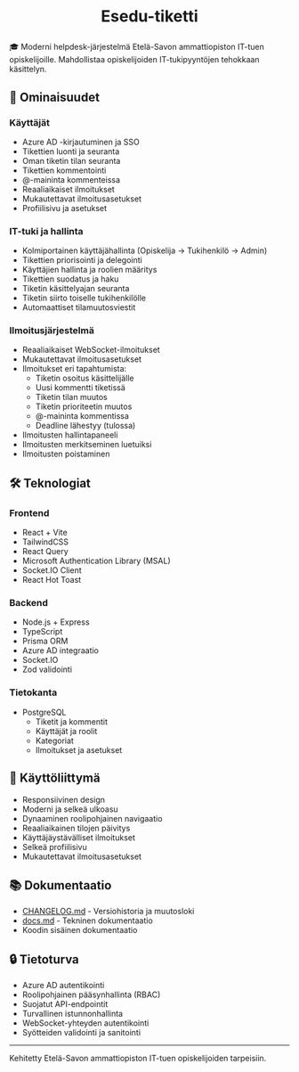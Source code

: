 # <p align='center'>Esedu-tiketti</p>

🎓 Moderni helpdesk-järjestelmä Etelä-Savon ammattiopiston IT-tuen opiskelijoille. Mahdollistaa opiskelijoiden IT-tukipyyntöjen tehokkaan käsittelyn.

## 🚀 Ominaisuudet

### Käyttäjät
- Azure AD -kirjautuminen ja SSO
- Tikettien luonti ja seuranta
- Oman tiketin tilan seuranta
- Tikettien kommentointi
- @-maininta kommenteissa
- Reaaliaikaiset ilmoitukset
- Mukautettavat ilmoitusasetukset
- Profiilisivu ja asetukset

### IT-tuki ja hallinta
- Kolmiportainen käyttäjähallinta (Opiskelija → Tukihenkilö → Admin)
- Tikettien priorisointi ja delegointi
- Käyttäjien hallinta ja roolien määritys
- Tikettien suodatus ja haku
- Tiketin käsittelyajan seuranta
- Tiketin siirto toiselle tukihenkilölle
- Automaattiset tilamuutosviestit

### Ilmoitusjärjestelmä
- Reaaliaikaiset WebSocket-ilmoitukset
- Mukautettavat ilmoitusasetukset
- Ilmoitukset eri tapahtumista:
  - Tiketin osoitus käsittelijälle
  - Uusi kommentti tiketissä
  - Tiketin tilan muutos
  - Tiketin prioriteetin muutos
  - @-maininta kommentissa
  - Deadline lähestyy (tulossa)
- Ilmoitusten hallintapaneeli
- Ilmoitusten merkitseminen luetuiksi
- Ilmoitusten poistaminen

## 🛠️ Teknologiat

### Frontend
- React + Vite
- TailwindCSS
- React Query
- Microsoft Authentication Library (MSAL)
- Socket.IO Client
- React Hot Toast

### Backend
- Node.js + Express
- TypeScript
- Prisma ORM
- Azure AD integraatio
- Socket.IO
- Zod validointi

### Tietokanta
- PostgreSQL
  - Tiketit ja kommentit
  - Käyttäjät ja roolit
  - Kategoriat
  - Ilmoitukset ja asetukset

## 📱 Käyttöliittymä
- Responsiivinen design
- Moderni ja selkeä ulkoasu
- Dynaaminen roolipohjainen navigaatio
- Reaaliaikainen tilojen päivitys
- Käyttäjäystävälliset ilmoitukset
- Selkeä profiilisivu
- Mukautettavat ilmoitusasetukset

## 📚 Dokumentaatio
- [CHANGELOG.md](./CHANGELOG.md) - Versiohistoria ja muutosloki
- [docs.md](./docs.md) - Tekninen dokumentaatio
- Koodin sisäinen dokumentaatio

## 🔒 Tietoturva
- Azure AD autentikointi
- Roolipohjainen pääsynhallinta (RBAC)
- Suojatut API-endpointit
- Turvallinen istunnonhallinta
- WebSocket-yhteyden autentikointi
- Syötteiden validointi ja sanitointi

---
Kehitetty Etelä-Savon ammattiopiston IT-tuen opiskelijoiden tarpeisiin.
